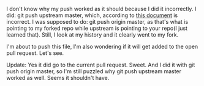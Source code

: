 I don't know why my push worked as it should because I did it incorrectly.  I did:  git push upstream master, which, according to [this document](https://help.github.com/articles/fork-a-repo) is incorrect.  I was supposed to do: git push origin master, as that's what is pointing to my forked repo while upstream is pointing to your repo(I just learned that).  Still, I look at my history and it clearly went to my fork.

I'm about to push this file, I'm also wondering if it will get added to the open pull request.  Let's see.

Update:  Yes it did go to the current pull request.  Sweet.  And I did it with git push origin master, so I'm still puzzled why git push upstream master worked as well.  Seems it shouldn't have.
